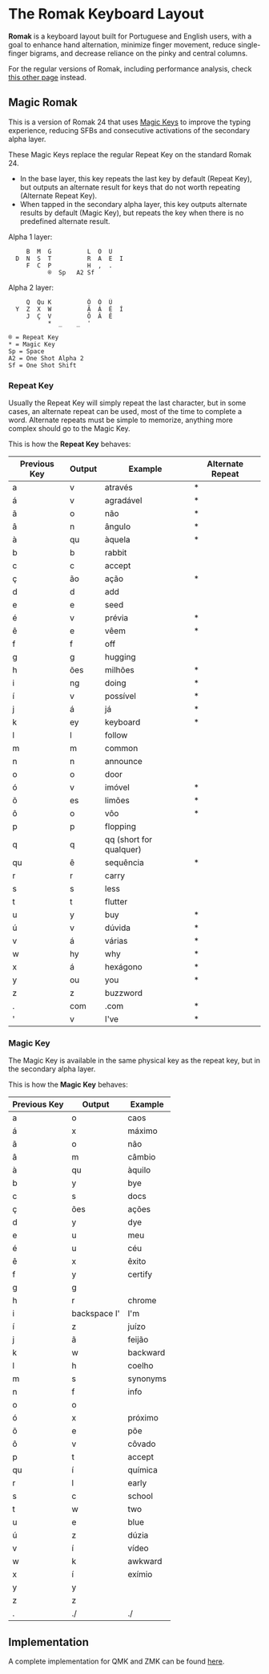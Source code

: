 # The Romak Keyboard Layout

**Romak** is a keyboard layout built for Portuguese and English users, with a goal to enhance hand alternation, minimize finger movement, reduce single-finger bigrams, and decrease reliance on the pinky and central columns.

For the regular versions of Romak, including performance analysis, check [this other page](README.md) instead.

## Magic Romak

This is a version of Romak 24 that uses [Magic Keys](https://github.com/Ikcelaks/keyboard_layouts/blob/main/magic_sturdy/magic_sturdy.md) to improve the typing experience, reducing SFBs and consecutive activations of the secondary alpha layer.

These Magic Keys replace the regular Repeat Key on the standard Romak 24.
- In the base layer, this key repeats the last key by default (Repeat Key), but outputs an alternate result for keys that do not worth repeating (Alternate Repeat Key).
- When tapped in the secondary alpha layer, this key outputs alternate results by default (Magic Key), but repeats the key when there is no predefined alternate result.

Alpha 1 layer:

```
     B  M  G          L  O  U   
  D  N  S  T          R  A  E  I 
     F  C  P          H  ,  .   
           ®  Sp   A2 Sf
```

Alpha 2 layer:

```
     Q  Qu K          Ô  Ó  Ú
  Y  Z  X  W          Ã  Á  É  Í
     J  Ç  V          Õ  Â  Ê
           *  _    _  '
```
```
® = Repeat Key
* = Magic Key
Sp = Space
A2 = One Shot Alpha 2
Sf = One Shot Shift
```

### Repeat Key

Usually the Repeat Key will simply repeat the last character, but in some cases, an alternate repeat can be used, most of the time to complete a word. Alternate repeats must be simple to memorize, anything more complex should go to the Magic Key.

This is how the **Repeat Key** behaves:

| Previous Key | Output  | Example | Alternate Repeat |
|---|---|---|---|
| a | v | através | *
| á | v | agradável | *
| ã | o | não | *
| â | n | ângulo | *
| à | qu  | àquela | *
| b | b | rabbit | 
| c | c | accept | 
| ç | ão | ação | * 
| d | d | add | 
| e | e | seed | 
| é | v | prévia | *
| ê | e | vêem | *
| f | f | off | 
| g | g | hugging | 
| h | ões | milhões | *
| i | ng | doing | *
| í | v | possível | *
| j | á | já | *
| k | ey | keyboard | *
| l | l | follow | 
| m | m | common | 
| n | n | announce | 
| o | o | door | 
| ó | v | imóvel | *
| õ | es | limões | *
| ô | o | vôo | *
| p | p | flopping | 
| q | q | qq (short for qualquer) | 
| qu | ê | sequência | *
| r | r | carry | 
| s | s | less | 
| t | t | flutter | 
| u | y | buy | *
| ú | v | dúvida  | *
| v | á | várias | *
| w | hy | why | *
| x | á | hexágono | *
| y | ou | you | *
| z | z | buzzword | 
| . | com | .com | *
| ' | v | I've | *

### Magic Key

The Magic Key is available in the same physical key as the repeat key, but in the secondary alpha layer.

This is how the **Magic Key** behaves:

| Previous Key | Output  | Example | 
|---|---|---|
| a | o | caos
| á | x | máximo 
| ã | o | não 
| â | m | câmbio
| à | qu  | àquilo | 
| b | y | bye 
| c | s | docs
| ç | ões | ações
| d | y | dye
| e | u | meu
| é | u | céu 
| ê | x | êxito 
| f | y | certify 
| g | g | 
| h | r | chrome
| i | backspace I' | I'm
| í | z | juízo 
| j | ã | feijão 
| k | w | backward
| l | h | coelho
| m | s | synonyms
| n | f | info
| o | o | 
| ó | x | próximo 
| õ | e | põe 
| ô | v | côvado 
| p | t | accept
| qu | í | química 
| r | l | early
| s | c | school
| t | w | two 
| u | e | blue 
| ú | z | dúzia 
| v | í | vídeo 
| w | k | awkward 
| x | í | exímio 
| y | y | 
| z | z | 
| . | ./ | ./ 

## Implementation

A complete implementation for QMK and ZMK can be found [here](https://github.com/rafaelromao/keyboards).
